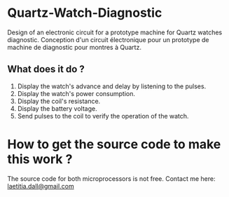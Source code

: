 # Quartz-Watch-Diagnostic

Design of an electronic circuit for a prototype machine for Quartz watches diagnostic.
Conception d'un circuit électronique pour un prototype de machine de diagnostic pour montres à Quartz.

## What does it do ?
1. Display the watch's advance and delay by listening to the pulses.
2. Display the watch's power consumption.
3. Display the coil's resistance.
4. Display the battery voltage.
5. Send pulses to the coil to verify the operation of the watch.

# How to get the source code to make this work ?
The source code for both microprocessors is not free. 
Contact me here: laetitia.dall@gmail.com
